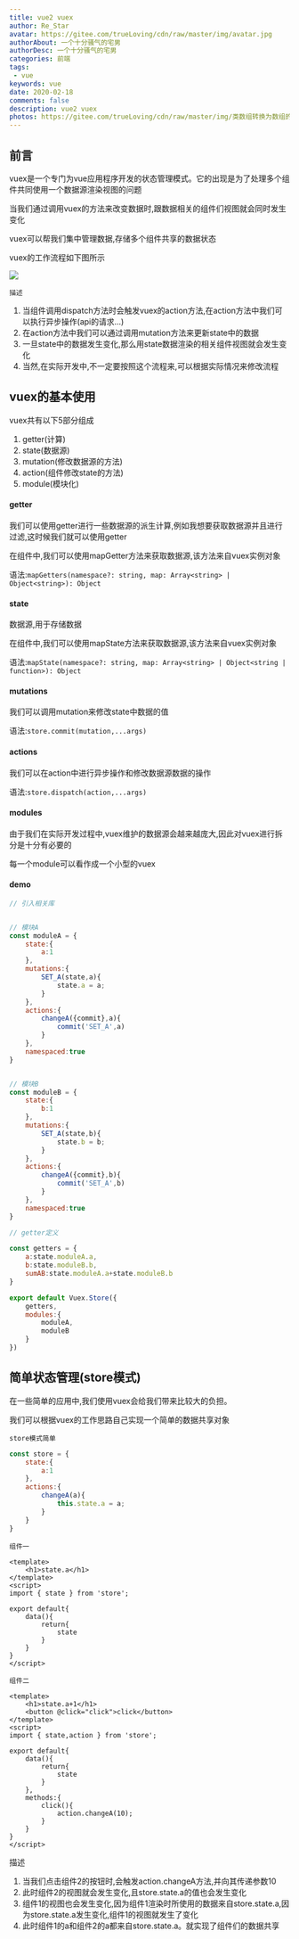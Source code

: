 ```yaml
---
title: vue2 vuex
author: Re_Star
avatar: https://gitee.com/trueLoving/cdn/raw/master/img/avatar.jpg
authorAbout: 一个十分骚气的宅男
authorDesc: 一个十分骚气的宅男
categories: 前端
tags:
 - vue
keywords: vue
date: 2020-02-18
comments: false
description: vue2 vuex
photos: https://gitee.com/trueLoving/cdn/raw/master/img/类数组转换为数组的方法_bg.jpg
---
```


## 前言

vuex是一个专门为vue应用程序开发的状态管理模式。它的出现是为了处理多个组件共同使用一个数据源渲染视图的问题

当我们通过调用vuex的方法来改变数据时,跟数据相关的组件们视图就会同时发生变化

vuex可以帮我们集中管理数据,存储多个组件共享的数据状态

vuex的工作流程如下图所示

<img src="https://vuex.vuejs.org/vuex.png">

`描述`

1. 当组件调用dispatch方法时会触发vuex的action方法,在action方法中我们可以执行异步操作(api的请求...)
2. 在action方法中我们可以通过调用mutation方法来更新state中的数据
3. 一旦state中的数据发生变化,那么用state数据渲染的相关组件视图就会发生变化
4. 当然,在实际开发中,不一定要按照这个流程来,可以根据实际情况来修改流程


## vuex的基本使用

vuex共有以下5部分组成
1. getter(计算)
2. state(数据源)
3. mutation(修改数据源的方法)
4. action(组件修改state的方法)
5. module(模块化)

#### getter
我们可以使用getter进行一些数据源的派生计算,例如我想要获取数据源并且进行过滤,这时候我们就可以使用getter

在组件中,我们可以使用mapGetter方法来获取数据源,该方法来自vuex实例对象

语法:`mapGetters(namespace?: string, map: Array<string> | Object<string>): Object`

#### state

数据源,用于存储数据

在组件中,我们可以使用mapState方法来获取数据源,该方法来自vuex实例对象

语法:`mapState(namespace?: string, map: Array<string> | Object<string | function>): Object`

#### mutations

我们可以调用mutation来修改state中数据的值

语法:`store.commit(mutation,...args)`

#### actions

我们可以在action中进行异步操作和修改数据源数据的操作

语法:`store.dispatch(action,...args)`

#### modules

由于我们在实际开发过程中,vuex维护的数据源会越来越庞大,因此对vuex进行拆分是十分有必要的

每一个module可以看作成一个小型的vuex


#### demo

```js
// 引入相关库


// 模块A
const moduleA = {
    state:{
        a:1
    },
    mutations:{
        SET_A(state,a){
            state.a = a;
        }
    },
    actions:{
        changeA({commit},a){
            commit('SET_A',a)
        }
    },
    namespaced:true
}


// 模块B
const moduleB = {
    state:{
        b:1
    },
    mutations:{
        SET_A(state,b){
            state.b = b;
        }
    },
    actions:{
        changeA({commit},b){
            commit('SET_A',b)
        }
    },
    namespaced:true
}

// getter定义

const getters = {
    a:state.moduleA.a,
    b:state.moduleB.b,
    sumAB:state.moduleA.a+state.moduleB.b
}

export default Vuex.Store({
    getters,
    modules:{
        moduleA,
        moduleB
    }
})
```

## 简单状态管理(store模式)

在一些简单的应用中,我们使用vuex会给我们带来比较大的负担。

我们可以根据vuex的工作思路自己实现一个简单的数据共享对象


`store模式简单`
```js
const store = {
    state:{
        a:1
    },
    actions:{
        changeA(a){
            this.state.a = a;
        }
    }
}
```

`组件一`
```vue
<template>
    <h1>state.a</h1>
</template>
<script>
import { state } from 'store';

export default{
    data(){
        return{
            state
        }
    }
}
</script>
```

`组件二`
```vue
<template>
    <h1>state.a+1</h1>
    <button @click="click">click</button>
</template>
<script>
import { state,action } from 'store';

export default{
    data(){
        return{
            state
        }
    },
    methods:{
        click(){
            action.changeA(10);
        }
    }
}
</script>
```

描述

1. 当我们点击组件2的按钮时,会触发action.changeA方法,并向其传递参数10
2. 此时组件2的视图就会发生变化,且store.state.a的值也会发生变化
3. 组件1的视图也会发生变化,因为组件1渲染时所使用的数据来自store.state.a,因为store.state.a发生变化,组件1的视图就发生了变化
4. 此时组件1的a和组件2的a都来自store.state.a。就实现了组件们的数据共享
